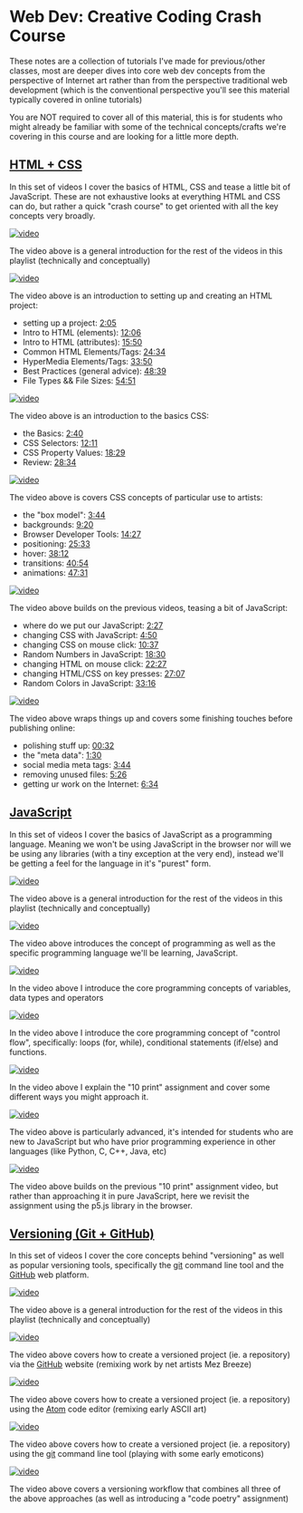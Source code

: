 # Web Dev: Creative Coding Crash Course

These notes are a collection of tutorials I've made for previous/other classes, most are deeper dives into core web dev concepts from the perspective of Internet art rather than from the perspective traditional web development (which is the conventional perspective you'll see this material typically covered in online tutorials)

You are NOT required to cover all of this material, this is for students who might already be familiar with some of the technical concepts/crafts we're covering in this course and are looking for a little more depth.

## [HTML + CSS](https://www.youtube.com/playlist?list=PLoQrXDiSBWYEBMAhY-IkChuaUJ3_lE04o)

In this set of videos I cover the basics of HTML, CSS and tease a little bit of JavaScript. These are not exhaustive looks at everything HTML and CSS can do, but rather a quick "crash course" to get oriented with all the key concepts very broadly.

[![video](https://i3.ytimg.com/vi/n44uu9gCpvg/maxresdefault.jpg)](https://www.youtube.com/watch?v=n44uu9gCpvg&list=PLoQrXDiSBWYEBMAhY-IkChuaUJ3_lE04o&index=1)

The video above is a general introduction for the rest of the videos in this playlist (technically and conceptually)

[![video](https://i3.ytimg.com/vi/n9DjZRNdDlM/maxresdefault.jpg)](https://www.youtube.com/watch?v=n9DjZRNdDlM&list=PLoQrXDiSBWYEBMAhY-IkChuaUJ3_lE04o&index=2)

The video above is an introduction to setting up and creating an HTML project:
- setting up a project: [2:05](https://www.youtube.com/watch?v=n9DjZRNdDlM&list=PLoQrXDiSBWYEBMAhY-IkChuaUJ3_lE04o&index=2&t=125s)
- Intro to HTML (elements): [12:06](https://www.youtube.com/watch?v=n9DjZRNdDlM&list=PLoQrXDiSBWYEBMAhY-IkChuaUJ3_lE04o&index=2&t=726s)
- Intro to HTML (attributes): [15:50](https://www.youtube.com/watch?v=n9DjZRNdDlM&list=PLoQrXDiSBWYEBMAhY-IkChuaUJ3_lE04o&index=2&t=950s)
- Common HTML Elements/Tags: [24:34](https://www.youtube.com/watch?v=n9DjZRNdDlM&list=PLoQrXDiSBWYEBMAhY-IkChuaUJ3_lE04o&index=2&t=1474s)
- HyperMedia Elements/Tags: [33:50](https://www.youtube.com/watch?v=n9DjZRNdDlM&list=PLoQrXDiSBWYEBMAhY-IkChuaUJ3_lE04o&index=2&t=2030s)
- Best Practices (general advice): [48:39](https://www.youtube.com/watch?v=n9DjZRNdDlM&list=PLoQrXDiSBWYEBMAhY-IkChuaUJ3_lE04o&index=2&t=2919s)
- File Types && File Sizes: [54:51](https://www.youtube.com/watch?v=n9DjZRNdDlM&list=PLoQrXDiSBWYEBMAhY-IkChuaUJ3_lE04o&index=2&t=3291s)

[![video](https://i3.ytimg.com/vi/mRP2EuxWGqQ/maxresdefault.jpg)](https://www.youtube.com/watch?v=mRP2EuxWGqQ&list=PLoQrXDiSBWYEBMAhY-IkChuaUJ3_lE04o&index=3)

The video above is an introduction to the basics CSS:
- the Basics: [2:40](https://www.youtube.com/watch?v=mRP2EuxWGqQ&list=PLoQrXDiSBWYEBMAhY-IkChuaUJ3_lE04o&index=3&t=160s)
- CSS Selectors: [12:11](https://www.youtube.com/watch?v=mRP2EuxWGqQ&list=PLoQrXDiSBWYEBMAhY-IkChuaUJ3_lE04o&index=3&t=731s)
- CSS Property Values: [18:29](https://www.youtube.com/watch?v=mRP2EuxWGqQ&list=PLoQrXDiSBWYEBMAhY-IkChuaUJ3_lE04o&index=3&t=1109s)
- Review: [28:34](https://www.youtube.com/watch?v=mRP2EuxWGqQ&list=PLoQrXDiSBWYEBMAhY-IkChuaUJ3_lE04o&index=3&t=1714s)

[![video](https://i3.ytimg.com/vi/QhZip9tkhO8/maxresdefault.jpg)](https://www.youtube.com/watch?v=QhZip9tkhO8&list=PLoQrXDiSBWYEBMAhY-IkChuaUJ3_lE04o&index=4)

The video above is covers CSS concepts of particular use to artists:

- the "box model": [3:44](https://www.youtube.com/watch?v=QhZip9tkhO8&list=PLoQrXDiSBWYEBMAhY-IkChuaUJ3_lE04o&index=4&t=224s)
- backgrounds: [9:20](https://www.youtube.com/watch?v=QhZip9tkhO8&list=PLoQrXDiSBWYEBMAhY-IkChuaUJ3_lE04o&index=4&t=560s)
- Browser Developer Tools: [14:27](https://www.youtube.com/watch?v=QhZip9tkhO8&list=PLoQrXDiSBWYEBMAhY-IkChuaUJ3_lE04o&index=4&t=867s)
- positioning: [25:33](https://www.youtube.com/watch?v=QhZip9tkhO8&list=PLoQrXDiSBWYEBMAhY-IkChuaUJ3_lE04o&index=4&t=1533s)
- hover: [38:12](https://www.youtube.com/watch?v=QhZip9tkhO8&list=PLoQrXDiSBWYEBMAhY-IkChuaUJ3_lE04o&index=4&t=2292s)
- transitions: [40:54](https://www.youtube.com/watch?v=QhZip9tkhO8&list=PLoQrXDiSBWYEBMAhY-IkChuaUJ3_lE04o&index=4&t=2454s)
- animations: [47:31](https://www.youtube.com/watch?v=QhZip9tkhO8&list=PLoQrXDiSBWYEBMAhY-IkChuaUJ3_lE04o&index=4&t=2851s)

[![video](https://i3.ytimg.com/vi/hM847eaI6rM/hqdefault.jpg)](https://www.youtube.com/watch?v=hM847eaI6rM&list=PLoQrXDiSBWYEBMAhY-IkChuaUJ3_lE04o&index=5)

The video above builds on the previous videos, teasing a bit of JavaScript:

- where do we put our JavaScript: [2:27](https://www.youtube.com/watch?v=hM847eaI6rM&list=PLoQrXDiSBWYEBMAhY-IkChuaUJ3_lE04o&index=5&t=147s)
- changing CSS with JavaScript: [4:50](https://www.youtube.com/watch?v=hM847eaI6rM&list=PLoQrXDiSBWYEBMAhY-IkChuaUJ3_lE04o&index=5&t=290s)
- changing CSS on mouse click: [10:37](https://www.youtube.com/watch?v=hM847eaI6rM&list=PLoQrXDiSBWYEBMAhY-IkChuaUJ3_lE04o&index=5&t=637s)
- Random Numbers in JavaScript: [18:30](https://www.youtube.com/watch?v=hM847eaI6rM&list=PLoQrXDiSBWYEBMAhY-IkChuaUJ3_lE04o&index=5&t=1110s)
- changing HTML on mouse click: [22:27](https://www.youtube.com/watch?v=hM847eaI6rM&list=PLoQrXDiSBWYEBMAhY-IkChuaUJ3_lE04o&index=5&t=1347s)
- changing HTML/CSS on key presses: [27:07](https://www.youtube.com/watch?v=hM847eaI6rM&list=PLoQrXDiSBWYEBMAhY-IkChuaUJ3_lE04o&index=5&t=1627s)
- Random Colors in JavaScript: [33:16](https://www.youtube.com/watch?v=hM847eaI6rM&list=PLoQrXDiSBWYEBMAhY-IkChuaUJ3_lE04o&index=5&t=1996s)

[![video](https://i3.ytimg.com/vi/2yDTGXqAw9I/hqdefault.jpg)](https://www.youtube.com/watch?v=2yDTGXqAw9I&list=PLoQrXDiSBWYEBMAhY-IkChuaUJ3_lE04o&index=6)

The video above wraps things up and covers some finishing touches before publishing online:

- polishing stuff up: [00:32](https://www.youtube.com/watch?v=2yDTGXqAw9I&list=PLoQrXDiSBWYEBMAhY-IkChuaUJ3_lE04o&index=6&t=32s)
- the "meta data": [1:30](https://www.youtube.com/watch?v=2yDTGXqAw9I&list=PLoQrXDiSBWYEBMAhY-IkChuaUJ3_lE04o&index=6&t=90s)
- social media meta tags: [3:44](https://www.youtube.com/watch?v=2yDTGXqAw9I&list=PLoQrXDiSBWYEBMAhY-IkChuaUJ3_lE04o&index=6&t=224s)
- removing unused files: [5:26](https://www.youtube.com/watch?v=2yDTGXqAw9I&list=PLoQrXDiSBWYEBMAhY-IkChuaUJ3_lE04o&index=6&t=326s)
- getting ur work on the Internet: [6:34](https://www.youtube.com/watch?v=2yDTGXqAw9I&list=PLoQrXDiSBWYEBMAhY-IkChuaUJ3_lE04o&index=6&t=394s)

## [JavaScript](https://www.youtube.com/playlist?list=PLoQrXDiSBWYEVkKxjyFRWkACP9LoPzKqH)

In this set of videos I cover the basics of JavaScript as a programming language. Meaning we won't be using JavaScript in the browser nor will we be using any libraries (with a tiny exception at the very end), instead we'll be getting a feel for the language in it's "purest" form.

[![video](https://i3.ytimg.com/vi/akXLBblQ_A4/maxresdefault.jpg)](https://www.youtube.com/watch?v=akXLBblQ_A4&list=PLoQrXDiSBWYEVkKxjyFRWkACP9LoPzKqH&index=1)

The video above is a general introduction for the rest of the videos in this playlist (technically and conceptually)

[![video](https://i3.ytimg.com/vi/AkvHp4G7tIQ/maxresdefault.jpg)](https://www.youtube.com/watch?v=AkvHp4G7tIQ&list=PLoQrXDiSBWYEVkKxjyFRWkACP9LoPzKqH&index=2)

The video above introduces the concept of programming as well as the specific programming language we'll be learning, JavaScript.

[![video](https://i3.ytimg.com/vi/9DXsy1weimo/maxresdefault.jpg)](https://www.youtube.com/watch?v=9DXsy1weimo&list=PLoQrXDiSBWYEVkKxjyFRWkACP9LoPzKqH&index=3)

In the video above I introduce the core programming concepts of variables, data types and operators

[![video](https://i3.ytimg.com/vi/dEdBmyq9WjU/maxresdefault.jpg)](https://www.youtube.com/watch?v=dEdBmyq9WjU&list=PLoQrXDiSBWYEVkKxjyFRWkACP9LoPzKqH&index=4)

In the video above I introduce the core programming concept of "control flow", specifically: loops (for, while), conditional statements (if/else) and functions.

[![video](https://i3.ytimg.com/vi/76HkX4uqVvU/maxresdefault.jpg)](https://www.youtube.com/watch?v=76HkX4uqVvU&list=PLoQrXDiSBWYEVkKxjyFRWkACP9LoPzKqH&index=5)

In the video above I explain the "10 print" assignment and cover some different ways you might approach it.

[![video](https://i3.ytimg.com/vi/vOCMjc00QSI/maxresdefault.jpg)](https://www.youtube.com/watch?v=vOCMjc00QSI&list=PLoQrXDiSBWYEVkKxjyFRWkACP9LoPzKqH&index=6)

The video above is particularly advanced, it's intended for students who are new to JavaScript but who have prior programming experience in other languages (like Python, C, C++, Java, etc)

[![video](https://i3.ytimg.com/vi/_hDC7g3YwV0/maxresdefault.jpg)](https://www.youtube.com/watch?v=_hDC7g3YwV0&list=PLoQrXDiSBWYEVkKxjyFRWkACP9LoPzKqH&index=7)

The video above builds on the previous "10 print" assignment video, but rather than approaching it in pure JavaScript, here we revisit the assignment using the p5.js library in the browser.


## [Versioning (Git + GitHub)](https://www.youtube.com/playlist?list=PLoQrXDiSBWYGFfbXdY55DfpyZyZavjSAz)

In this set of videos I cover the core concepts behind "versioning" as well as popular versioning tools, specifically the [git](https://git-scm.com/) command line tool and the [GitHub](https://github.com/) web platform.

[![video](https://i3.ytimg.com/vi/knudcIamS8M/maxresdefault.jpg)](https://www.youtube.com/watch?v=knudcIamS8M&list=PLoQrXDiSBWYGFfbXdY55DfpyZyZavjSAz&index=1)

The video above is a general introduction for the rest of the videos in this playlist (technically and conceptually)

[![video](https://i3.ytimg.com/vi/7WTS7XLwx8o/hqdefault.jpg)](https://www.youtube.com/watch?v=7WTS7XLwx8o&list=PLoQrXDiSBWYGFfbXdY55DfpyZyZavjSAz&index=2)

The video above covers how to create a versioned project (ie. a repository) via the [GitHub](https://github.com/) website (remixing work by net artists Mez Breeze)

[![video](https://i3.ytimg.com/vi/OszSGgrRWfg/maxresdefault.jpg)](https://www.youtube.com/watch?v=OszSGgrRWfg&list=PLoQrXDiSBWYGFfbXdY55DfpyZyZavjSAz&index=3)

The video above covers how to create a versioned project (ie. a repository) using the [Atom](https://atom.io/) code editor (remixing early ASCII art)

[![video](https://i3.ytimg.com/vi/t5GDeYHHUZ0/maxresdefault.jpg)](https://www.youtube.com/watch?v=t5GDeYHHUZ0&list=PLoQrXDiSBWYGFfbXdY55DfpyZyZavjSAz&index=4)

The video above covers how to create a versioned project (ie. a repository) using the [git](https://git-scm.com/) command line tool (playing with some early emoticons)

[![video](https://i3.ytimg.com/vi/GXOmFXLCq7Y/maxresdefault.jpg)](https://www.youtube.com/watch?v=GXOmFXLCq7Y&list=PLoQrXDiSBWYGFfbXdY55DfpyZyZavjSAz&index=5)

The video above covers a versioning workflow that combines all three of the above approaches (as well as introducing a "code poetry" assignment)
